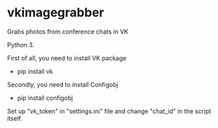 # vkimagegrabber
Grabs photos from conference chats in VK

Python 3.

First of all, you need to install VK package

* pip install vk

Secondly, you need to install Configobj

* pip install configobj

Set up "vk_token" in "settings.ini" file and change "chat_id" in the script itself.
